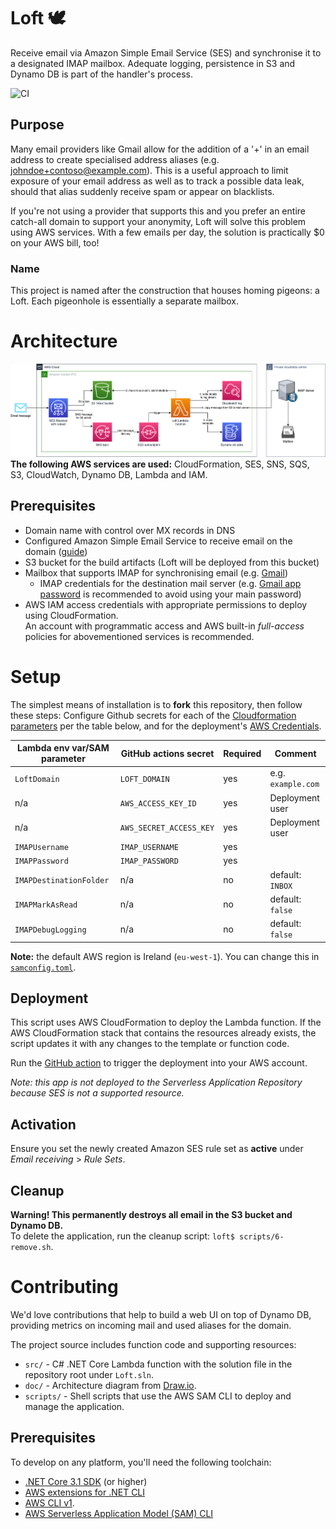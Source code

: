 # Loft 🕊
Receive email via Amazon Simple Email Service (SES) and synchronise it to a designated IMAP mailbox. Adequate logging, persistence in S3 and Dynamo DB is part of the handler's process.

![CI](https://github.com/BAPostma/Loft/workflows/CI/badge.svg?branch=master)

## Purpose
Many email providers like Gmail allow for the addition of a '+' in an email address to create specialised address aliases (e.g. johndoe+contoso@example.com). This is a useful approach to limit exposure of your email address as well as to track a possible data leak, should that alias suddenly receive spam or appear on blacklists.

If you're not using a provider that supports this and you prefer an entire catch-all domain to support your anonymity, Loft will solve this problem using AWS services. With a few emails per day, the solution is practically $0 on your AWS bill, too!

### Name
This project is named after the construction that houses homing pigeons: a Loft. Each pigeonhole is essentially a separate mailbox.

# Architecture
![Architecture](./doc/architecture.png)
**The following AWS services are used:** CloudFormation, SES, SNS, SQS, S3, CloudWatch, Dynamo DB, Lambda and IAM.

## Prerequisites
- Domain name with control over MX records in DNS
- Configured Amazon Simple Email Service to receive email on the domain ([guide](https://docs.aws.amazon.com/ses/latest/DeveloperGuide/receiving-email-setting-up.html))
- S3 bucket for the build artifacts (Loft will be deployed from this bucket)
- Mailbox that supports IMAP for synchronising email (e.g. [Gmail](https://support.google.com/mail/answer/7126229?hl=en-GB))
  - IMAP credentials for the destination mail server (e.g. [Gmail app password](https://support.google.com/mail/answer/185833?hl=en-GB) is recommended to avoid using your main password)
- AWS IAM access credentials with appropriate permissions to deploy using CloudFormation.  
  An account with programmatic access and AWS built-in _full-access_ policies for abovementioned services is recommended.

# Setup
The simplest means of installation is to **fork** this repository, then follow these steps:
Configure Github secrets for each of the [Cloudformation parameters](./template.yaml) per the table below, and for the deployment's [AWS Credentials](https://github.com/aws-actions/configure-aws-credentials#usage).

| Lambda env var/SAM parameter | GitHub actions secret | Required | Comment |
| ---------------------------- | --------------------- | -------- | ------- |
| `LoftDomain` | `LOFT_DOMAIN` | yes | e.g. `example.com` |
| n/a | `AWS_ACCESS_KEY_ID` | yes | Deployment user |
| n/a | `AWS_SECRET_ACCESS_KEY` | yes | Deployment user |
| `IMAPUsername` | `IMAP_USERNAME` | yes | |
| `IMAPPassword` | `IMAP_PASSWORD` | yes | |
| `IMAPDestinationFolder` | n/a | no | default: `INBOX` |
| `IMAPMarkAsRead` | n/a | no | default: `false` |
| `IMAPDebugLogging` | n/a | no | default: `false` |

**Note:** the default AWS region is Ireland (`eu-west-1`). You can change this in [`samconfig.toml`](./samconfig.toml).

## Deployment
This script uses AWS CloudFormation to deploy the Lambda function. If the AWS CloudFormation stack that contains the resources already exists, the script updates it with any changes to the template or function code.

Run the [GitHub action](./.github/workflows/main.yml) to trigger the deployment into your AWS account.

_Note: this app is not deployed to the Serverless Application Repository because SES is not a supported resource._

## Activation
Ensure you set the newly created Amazon SES rule set as **active** under _Email receiving_ > _Rule Sets_.

## Cleanup
**Warning! This permanently destroys all email in the S3 bucket and Dynamo DB.**  
To delete the application, run the cleanup script: `loft$ scripts/6-remove.sh`.

# Contributing
We'd love contributions that help to build a web UI on top of Dynamo DB, providing metrics on incoming mail and used aliases for the domain.

The project source includes function code and supporting resources:
- `src/` - C# .NET Core Lambda function with the solution file in the repository root under `Loft.sln`.
- `doc/` - Architecture diagram from [Draw.io](https://www.draw.io).
- `scripts/` - Shell scripts that use the AWS SAM CLI to deploy and manage the application.

## Prerequisites
To develop on any platform, you'll need the following toolchain:
- [.NET Core 3.1 SDK](https://dotnet.microsoft.com/download/dotnet-core/3.1) (or higher)
- [AWS extensions for .NET CLI](https://github.com/aws/aws-extensions-for-dotnet-cli)
- [AWS CLI v1](https://docs.aws.amazon.com/cli/latest/userguide/cli-chap-install.html).
- [AWS Serverless Application Model (SAM) CLI](https://docs.aws.amazon.com/serverless-application-model/latest/developerguide/serverless-sam-cli-install.html)